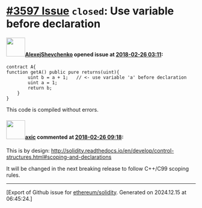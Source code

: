 # [\#3597 Issue](https://github.com/ethereum/solidity/issues/3597) `closed`: Use variable before declaration

#### <img src="https://avatars.githubusercontent.com/u/10481697?v=4" width="50">[AlexejShevchenko](https://github.com/AlexejShevchenko) opened issue at [2018-02-26 03:11](https://github.com/ethereum/solidity/issues/3597):

```
contract A{
function getA() public pure returns(uint){
        uint b = a + 1;   // <- use variable 'a' before declaration
        uint a = 1;
        return b;
    }
}
```
This code is compiled without errors.


#### <img src="https://avatars.githubusercontent.com/u/20340?v=4" width="50">[axic](https://github.com/axic) commented at [2018-02-26 09:18](https://github.com/ethereum/solidity/issues/3597#issuecomment-368436693):

This is by design: http://solidity.readthedocs.io/en/develop/control-structures.html#scoping-and-declarations

It will be changed in the next breaking release to follow C++/C99 scoping rules.


-------------------------------------------------------------------------------



[Export of Github issue for [ethereum/solidity](https://github.com/ethereum/solidity). Generated on 2024.12.15 at 06:45:24.]
